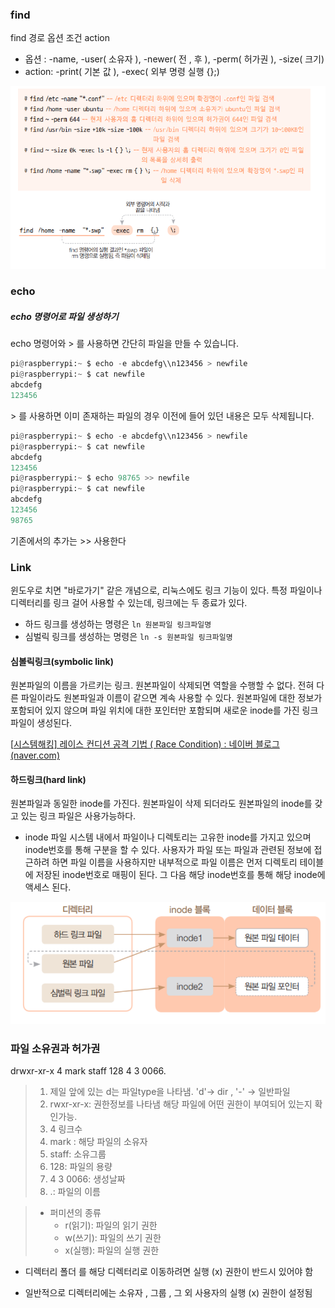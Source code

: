 ### find

find 경로 옵션 조건 action

- 옵션 : -name, -user( 소유자 ), -newer( 전 , 후 ), -perm( 허가권 ), -size( 크기)
- action: -print( 기본 값 ), -exec( 외부 명령 실행 {}\;)



![image-20210202143441867](images/image-20210202143441867.png)



### echo

##### echo 명령어로 파일 생성하기

echo 명령어와 > 를 사용하면 간단히 파일을 만들 수 있습니다.

```python
pi@raspberrypi:~ $ echo -e abcdefg\\n123456 > newfile
pi@raspberrypi:~ $ cat newfile
abcdefg
123456
```

\> 를 사용하면 이미 존재하는 파일의 경우 이전에 들어 있던 내용은 모두 삭제됩니다.

```python
pi@raspberrypi:~ $ echo -e abcdefg\\n123456 > newfile
pi@raspberrypi:~ $ cat newfile
abcdefg
123456
pi@raspberrypi:~ $ echo 98765 >> newfile
pi@raspberrypi:~ $ cat newfile
abcdefg
123456
98765
```

기존에서의 추가는 >> 사용한다





### Link

윈도우로 치면 "바로가기" 같은 개념으로, 리눅스에도 링크 기능이 있다. 특정 파일이나 디렉터리를 링크 걸어 사용할 수 있는데, 링크에는 두 종료가 있다.

- 하드 링크를 생성하는 명령은 `ln 원본파일 링크파일명`
- 심벌릭 링크를 생성하는 명령은 `ln -s 원본파일 링크파일명`

#### 심볼릭링크(symbolic link)

원본파일의 이름을 가르키는 링크. 원본파일이 삭제되면 역할을 수행할 수 없다. 전혀 다른 파일이라도 원본파일과 이름이 같으면 계속 사용할 수 있다. 원본파일에 대한 정보가 포함되어 있지 않으며 파일 위치에 대한 포인터만 포함되며 새로운 inode를 가진 링크 파일이 생성된다.



[[시스템해킹\] 레이스 컨디션 공격 기법 ( Race Condition) : 네이버 블로그 (naver.com)](https://m.blog.naver.com/kky564/80188027120)



#### 하드링크(hard link)

원본파일과 동일한 inode를 가진다. 원본파일이 삭제 되더라도 원본파일의 inode를 갖고 있는 링크 파일은 사용가능하다.



- inode
  파일 시스템 내에서 파일이나 디렉토리는 고유한 inode를 가지고 있으며 inode번호를 통해 구분을 할 수 있다. 사용자가 파일 또는 파일과 관련된 정보에 접근하려 하면 파일 이름을 사용하지만 내부적으로 파일 이름은 먼저 디렉토리 테이블에 저장된 inode번호로 매핑이 된다. 그 다음 해당 inode번호를 통해 해당 inode에 액세스 된다.

<img src="images/%ED%95%98%EB%93%9C%EB%A7%81%ED%81%AC%20%EC%86%8C%ED%94%84%ED%8A%B8%EB%A7%81%ED%81%AC.PNG" alt="하드링크 소프트링크" style="zoom:80%;" />









### 파일 소유권과 허가권

drwxr-xr-x 4 mark staff 128 4 3 0066.


> 1. 제일 앞에 있는 d는 파일type을 나타냄.
>    'd'-> dir , '-' -> 일반파일
> 2. rwxr-xr-x: 권한정보를 나타냄
>    해당 파일에 어떤 권한이 부여되어 있는지 확인가능.
> 3. 4 링크수
> 4. mark : 해당 파일의 소유자
> 5. staff: 소유그룹
> 6. 128: 파일의 용량
> 7. 4 3 0066: 생성날짜
> 8. .: 파일의 이름



> - 퍼미션의 종류
>   - r(읽기): 파일의 읽기 권한
>   - w(쓰기): 파일의 쓰기 권한
>   - x(실행): 파일의 실행 권한



- 디렉터리 폴더 를 해당 디렉터리로 이동하려면 실행 (x) 권한이 반드시 있어야 함

- 일반적으로 디렉터리에는 소유자 , 그룹 , 그 외 사용자의 실행 (x) 권한이 설정됨